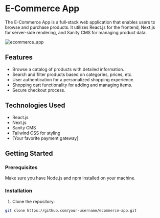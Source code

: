 # E-Commerce App

The E-Commerce App is a full-stack web application that enables users to browse and purchase products. It utilizes React.js for the frontend, Next.js for server-side rendering, and Sanity CMS for managing product data.

![ecommerce_app](https://github.com/enoch2-hub/ecommerce_sanity/assets/151722245/8ccc83a9-cef3-4387-87ce-768300a2783b)


## Features

- Browse a catalog of products with detailed information.
- Search and filter products based on categories, prices, etc.
- User authentication for a personalized shopping experience.
- Shopping cart functionality for adding and managing items.
- Secure checkout process.

## Technologies Used

- React.js
- Next.js
- Sanity CMS
- Tailwind CSS for styling
- [Your favorite payment gateway]

## Getting Started

### Prerequisites

Make sure you have Node.js and npm installed on your machine.

### Installation

1. Clone the repository:

```bash
git clone https://github.com/your-username/ecommerce-app.git
